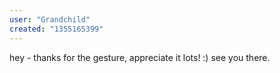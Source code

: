 ```yaml
---
user: "Grandchild"
created: "1355165399"
---
```


hey - thanks for the gesture, appreciate it lots! :) see you there.
